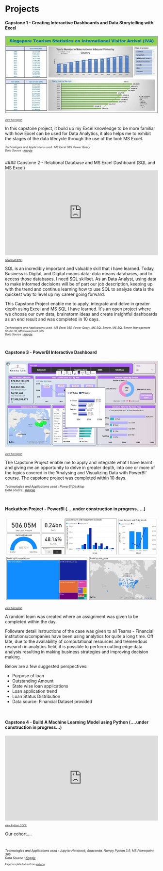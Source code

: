 # Projects

#### Capstone 1 - Creating Interactive Dashboards and Data Storytelling with Excel

<img src="images/cp1_excel1r1.jpg?raw=true"/><br>
<p style="font-size:8px"><a href="pdf/cp1_excel_1_pdf.pdf" target="_blank">view full report</a></p>
<p>In this capstone project, it build up my Excel knowledge to be more familiar with how Excel can be used for Data Analytics, it also helps me to exhibit the stages of the data lifecycle through the use of the tool: MS Excel.</p>
<p style="font-size:9px"><em>Technologies and Applications used : MS Excel 365, Power Query</em><br>
<em>Data Source : <a href= "https://www.kaggle.com/" target="_blank"> Kaggle</a></em>
</p>
<br>
#### Capstone 2 - Relational Database and MS Excel Dashboard (SQL and MS Excel)

<iframe src="https://onedrive.live.com/embed?cid=3D36002E631A6785&amp;resid=3D36002E631A6785%21353&amp;authkey=AJ8FxzW9ay2kVHY&amp;em=2&amp;wdAr=1.7777777777777777" width="100%" height="280px" frameborder="0">This is an embedded <a target="_blank" href="https://office.com">Microsoft Office</a> presentation, powered by <a target="_blank" href="https://office.com/webapps">Office</a>.</iframe>
<p style="font-size:8px"><a href="pdf/retail_case_study_r3.pdf" target="_blank">download PDF</a></p>

<p>SQL is an incredibly important and valuable skill that i have learned. Today Business is Digital, and Digital means data; data means databases, and to access those databases, I need SQL skillset. As an Data Analyst, using data to make informed decisions will be of part our job description, keeping up with the trend and continue learning how to use SQL to analyze data is the quickest way to level up my career going forward.</p>

<p>This Capstone Project enable me to apply, integrate and delve in greater depth using Excel and MS SQL I have learned. It's an open project where we choose our own data, brainstorm ideas and create insightful dashboards as an end result and was completed in 10 days.</p>

<p style="font-size:9px"><em>Technologies and Applications used : MS Excel 365, Power Query, MS SQL Server, MS SQL Server Management Studio 18, MS Powerpoint 365</em><br>
<em>Data Source : <a href= "https://www.kaggle.com/" target="_blank"> Kaggle</a></em>
</p>
<br>

#### Capstone 3 - PowerBI Interactive Dashboard
<p><img src="images/cp3_powerbi1.JPG?raw=true"/></p>
<p style="font-size:8px"><a href="pdf/retailcasestudy_powerbi.pdf" target="_blank">view full report</a></p>
<p>The Capstone Project enable me to apply and integrate what I have learnt and giving me an opportunity to delve in greater depth, into one or more of the topics covered in the ‘Analysing and Visualizing Data with PowerBI’ course. The capstone project was completed within 10 days.</p>

<p style="font-size:10px"><em>Technologies and Applications used : PowerBI Desktop</em><br>
<em>Data source : <a href= "https://www.kaggle.com/" target="_blank">Kaggle</a></em>
</p>
<br>

#### Hackathon Project - PowerBI (....under construction in progress.....)
<img src="images/housing_loan_repayment_case_study_1.jpg?raw=true"/><br>
<p style="font-size:8px"><a href="pdf/housing_loan_repayment_case_study.pdf" target="_blank">view full report</a></p>
<p>A random team was created where an assignment was given to be completed within the day. 
 
Followare detail instructions of the case was given to all Teams -
Financial institutions/companies have been using analytics for quite a long time. Off late, due to the availability of computational resources and tremendous research in analytics field, it is possible to perform cutting edge data analysis resulting in making business strategies and improving decision making.

Below are a few suggested perspectives:

* Purpose of loan
* Outstanding Amount
* State wise loan applications
* Loan application trend
* Loan Status Distribution
* Data source: Financial Dataset provided</p>
<br>

#### Capstone 4 - Build A Machine Learning Model using Python (....under construction in progress...)

<iframe src="https://onedrive.live.com/embed?cid=3D36002E631A6785&amp;resid=3D36002E631A6785%21350&amp;authkey=AOMdrCjQQxD3e0c&amp;em=2&amp;wdAr=1.7777777777777777" width="100%" height="280px" frameborder="0">This is an embedded <a target="_blank" href="https://office.com">Microsoft Office</a> presentation, powered by <a target="_blank" href="https://office.com/webapps">Office</a>.</iframe>
<!-- <p style="font-size:8px"><a href="pdf/used_car_price_prediction.pdf" target="_blank">download PPT</a> -->
<p style="font-size:8px"><a href="pdf/predict_audi_car_price_analysis_r1.pdf" target="_blank">view Python CODE</a></p>

<p>Our cohort....</p>

<br>
<p style="font-size:10px"><em>Technologies and Applications used : Jupyter Notebook, Anaconda, Numpy Python 3.9, MS Powerpoint 365</em><br>
<em>Data Source : <a href= "https://www.kaggle.com/" target="_blank">Kaggle</a></em>
 </p>
 
<p style="font-size:8px">Page template forked from <a href="https://github.com/evanca/quick-portfolio">evanca</a></p>
<!-- Remove above link if you don't want to attibute -->
